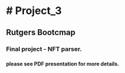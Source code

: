 <H1> # Project_3 </H1>
<H2>Rutgers Bootcmap </H2>
<H3>Final project - NFT parser. <H3>
<H4>please see PDF presentation for more details.<H4>
